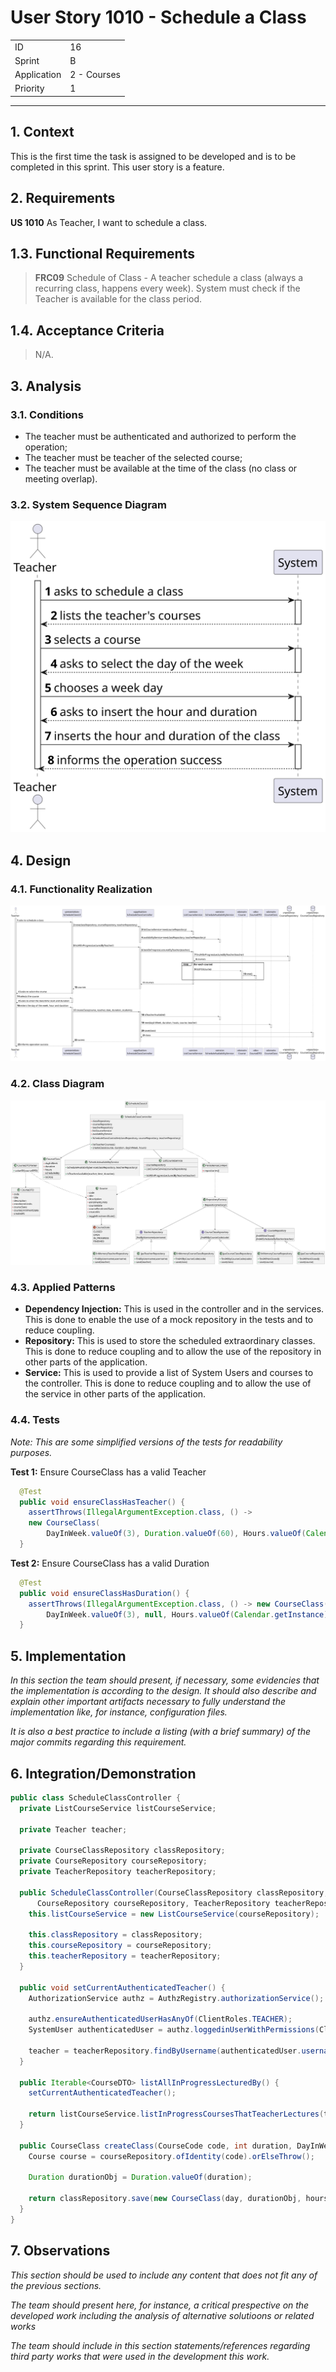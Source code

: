 # User Story 1010 - Schedule a Class

|             |             |
| ----------- | ----------- |
| ID          | 16          |
| Sprint      | B           |
| Application | 2 - Courses |
| Priority    | 1           |

---

## 1. Context

This is the first time the task is assigned to be developed and is to be completed in this sprint. This user story is a feature.

## 2. Requirements

**US 1010** As Teacher, I want to schedule a class.

## 1.3. Functional Requirements

> **FRC09** Schedule of Class - A teacher schedule a class (always a recurring class, happens every week). System must check if the Teacher is available for the class period.

## 1.4. Acceptance Criteria

> N/A.

## 3. Analysis

### 3.1. Conditions

- The teacher must be authenticated and authorized to perform the operation;
- The teacher must be teacher of the selected course;
- The teacher must be available at the time of the class (no class or meeting overlap).

### 3.2. System Sequence Diagram

![US1010_SSD](out/US1010_SSD.svg)

## 4. Design

### 4.1. Functionality Realization

![US1010_SD](out/US1010_SD.svg)

### 4.2. Class Diagram

![US1010_CD](out/US1010_CD.svg)

### 4.3. Applied Patterns

- **Dependency Injection:** This is used in the controller and in the services. This is done to enable the use of a mock repository in the tests and to reduce coupling.
- **Repository:** This is used to store the scheduled extraordinary classes. This is done to reduce coupling and to allow the use of the repository in other parts of the application.
- **Service:** This is used to provide a list of System Users and courses to the controller. This is done to reduce coupling and to allow the use of the service in other parts of the application.

### 4.4. Tests

_Note: This are some simplified versions of the tests for readability purposes._

**Test 1:** Ensure CourseClass has a valid Teacher

```java
  @Test
  public void ensureClassHasTeacher() {
    assertThrows(IllegalArgumentException.class, () ->
    new CourseClass(
        DayInWeek.valueOf(3), Duration.valueOf(60), Hours.valueOf(Calendar.getInstance), course, null));
  }
```

**Test 2:** Ensure CourseClass has a valid Duration

```java
  @Test
  public void ensureClassHasDuration() {
    assertThrows(IllegalArgumentException.class, () -> new CourseClass(
        DayInWeek.valueOf(3), null, Hours.valueOf(Calendar.getInstance), course, teacher));
  }
```

## 5. Implementation

_In this section the team should present, if necessary, some evidencies that the implementation is according to the design. It should also describe and explain other important artifacts necessary to fully understand the implementation like, for instance, configuration files._

_It is also a best practice to include a listing (with a brief summary) of the major commits regarding this requirement._

## 6. Integration/Demonstration

```java
public class ScheduleClassController {
  private ListCourseService listCourseService;

  private Teacher teacher;

  private CourseClassRepository classRepository;
  private CourseRepository courseRepository;
  private TeacherRepository teacherRepository;

  public ScheduleClassController(CourseClassRepository classRepository,
      CourseRepository courseRepository, TeacherRepository teacherRepository) {
    this.listCourseService = new ListCourseService(courseRepository);

    this.classRepository = classRepository;
    this.courseRepository = courseRepository;
    this.teacherRepository = teacherRepository;
  }

  public void setCurrentAuthenticatedTeacher() {
    AuthorizationService authz = AuthzRegistry.authorizationService();

    authz.ensureAuthenticatedUserHasAnyOf(ClientRoles.TEACHER);
    SystemUser authenticatedUser = authz.loggedinUserWithPermissions(ClientRoles.TEACHER).orElseThrow();

    teacher = teacherRepository.findByUsername(authenticatedUser.username()).orElseThrow();
  }

  public Iterable<CourseDTO> listAllInProgressLecturedBy() {
    setCurrentAuthenticatedTeacher();

    return listCourseService.listInProgressCoursesThatTeacherLectures(teacher);
  }

  public CourseClass createClass(CourseCode code, int duration, DayInWeek day, Hours hours) {
    Course course = courseRepository.ofIdentity(code).orElseThrow();

    Duration durationObj = Duration.valueOf(duration);

    return classRepository.save(new CourseClass(day, durationObj, hours, course, teacher));
  }
}
```

## 7. Observations

_This section should be used to include any content that does not fit any of the previous sections._

_The team should present here, for instance, a critical prespective on the developed work including the analysis of alternative solutioons or related works_

_The team should include in this section statements/references regarding third party works that were used in the development this work._

